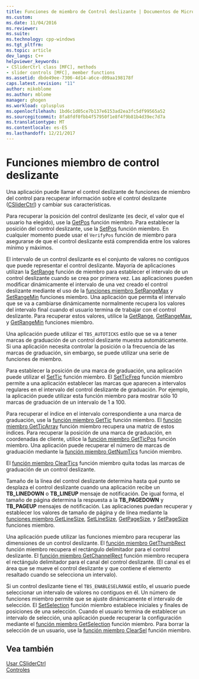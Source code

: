 ```yaml
---
title: Funciones de miembro de Control deslizante | Documentos de Microsoft
ms.custom: 
ms.date: 11/04/2016
ms.reviewer: 
ms.suite: 
ms.technology: cpp-windows
ms.tgt_pltfrm: 
ms.topic: article
dev_langs: C++
helpviewer_keywords:
- CSliderCtrl class [MFC], methods
- slider controls [MFC], member functions
ms.assetid: dbde49ee-7306-4d14-a6ce-d09aa198178f
caps.latest.revision: "11"
author: mikeblome
ms.author: mblome
manager: ghogen
ms.workload: cplusplus
ms.openlocfilehash: 1bd6c1d05ce7b137e6153ad2ea3fc5df99565a52
ms.sourcegitcommit: 8fa8fdf0fbb4f57950f1e8f4f9b81b4d39ec7d7a
ms.translationtype: MT
ms.contentlocale: es-ES
ms.lasthandoff: 12/21/2017
---
```

# <a name="slider-control-member-functions"></a>Funciones miembro de control deslizante
Una aplicación puede llamar el control deslizante de funciones de miembro del control para recuperar información sobre el control deslizante ([CSliderCtrl](../mfc/reference/csliderctrl-class.md)) y cambiar sus características.  
  
 Para recuperar la posición del control deslizante (es decir, el valor que el usuario ha elegido), use la [GetPos](../mfc/reference/csliderctrl-class.md#getpos) función miembro. Para establecer la posición del control deslizante, use la [SetPos](../mfc/reference/csliderctrl-class.md#setpos) función miembro. En cualquier momento puede usar el `VerifyPos` función de miembro para asegurarse de que el control deslizante está comprendida entre los valores mínimo y máximos.  
  
 El intervalo de un control deslizante es el conjunto de valores no contiguos que puede representar el control deslizante. Mayoría de aplicaciones utilizan la [SetRange](../mfc/reference/csliderctrl-class.md#setrange) función de miembro para establecer el intervalo de un control deslizante cuando se crea por primera vez. Las aplicaciones pueden modificar dinámicamente el intervalo de una vez creado el control deslizante mediante el uso de la [funciones miembro SetRangeMax](../mfc/reference/csliderctrl-class.md#setrangemax) y [SetRangeMin](../mfc/reference/csliderctrl-class.md#setrangemin) funciones miembro. Una aplicación que permita el intervalo que se va a cambiarse dinámicamente normalmente recupera los valores del intervalo final cuando el usuario termina de trabajar con el control deslizante. Para recuperar estos valores, utilice la [GetRange](../mfc/reference/csliderctrl-class.md#getrange), [GetRangeMax](../mfc/reference/csliderctrl-class.md#getrangemax), y [GetRangeMin](../mfc/reference/csliderctrl-class.md#getrangemin) funciones miembro.  
  
 Una aplicación puede utilizar el `TBS_AUTOTICKS` estilo que se va a tener marcas de graduación de un control deslizante muestra automáticamente. Si una aplicación necesita controlar la posición o la frecuencia de las marcas de graduación, sin embargo, se puede utilizar una serie de funciones de miembro.  
  
 Para establecer la posición de una marca de graduación, una aplicación puede utilizar el [SetTic](../mfc/reference/csliderctrl-class.md#settic) función miembro. El [SetTicFreq](../mfc/reference/csliderctrl-class.md#setticfreq) función miembro permite a una aplicación establecer las marcas que aparecen a intervalos regulares en el intervalo del control deslizante de graduación. Por ejemplo, la aplicación puede utilizar esta función miembro para mostrar sólo 10 marcas de graduación de un intervalo de 1 a 100.  
  
 Para recuperar el índice en el intervalo correspondiente a una marca de graduación, use la [función miembro GetTic](../mfc/reference/csliderctrl-class.md#gettic) función miembro. El [función miembro GetTicArray](../mfc/reference/csliderctrl-class.md#getticarray) función miembro recupera una matriz de estos índices. Para recuperar la posición de una marca de graduación, en coordenadas de cliente, utilice la [función miembro GetTicPos](../mfc/reference/csliderctrl-class.md#getticpos) función miembro. Una aplicación puede recuperar el número de marcas de graduación mediante la [función miembro GetNumTics](../mfc/reference/csliderctrl-class.md#getnumtics) función miembro.  
  
 El [función miembro ClearTics](../mfc/reference/csliderctrl-class.md#cleartics) función miembro quita todas las marcas de graduación de un control deslizante.  
  
 Tamaño de la línea del control deslizante determina hasta qué punto se desplaza el control deslizante cuando una aplicación recibe un **TB_LINEDOWN** o **TB_LINEUP** mensaje de notificación. De igual forma, el tamaño de página determina la respuesta a la **TB_PAGEDOWN** y **TB_PAGEUP** mensajes de notificación. Las aplicaciones puedan recuperar y establecer los valores de tamaño de página y de línea mediante la [funciones miembro GetLineSize](../mfc/reference/csliderctrl-class.md#getlinesize), [SetLineSize](../mfc/reference/csliderctrl-class.md#setlinesize), [GetPageSize](../mfc/reference/csliderctrl-class.md#getpagesize), y [SetPageSize](../mfc/reference/csliderctrl-class.md#setpagesize) funciones miembro.  
  
 Una aplicación puede utilizar las funciones miembro para recuperar las dimensiones de un control deslizante. El [función miembro GetThumbRect](../mfc/reference/csliderctrl-class.md#getthumbrect) función miembro recupera el rectángulo delimitador para el control deslizante. El [función miembro GetChannelRect](../mfc/reference/csliderctrl-class.md#getchannelrect) función miembro recupera el rectángulo delimitador para el canal del control deslizante. (El canal es el área que se mueve el control deslizante y que contiene el elemento resaltado cuando se selecciona un intervalo).  
  
 Si un control deslizante tiene el `TBS_ENABLESELRANGE` estilo, el usuario puede seleccionar un intervalo de valores no contiguos en él. Un número de funciones miembro permite que se ajuste dinámicamente el intervalo de selección. El [SetSelection](../mfc/reference/csliderctrl-class.md#setselection) función miembro establece iniciales y finales de posiciones de una selección. Cuando el usuario termina de establecer un intervalo de selección, una aplicación puede recuperar la configuración mediante el [función miembro GetSelection](../mfc/reference/csliderctrl-class.md#getselection) función miembro. Para borrar la selección de un usuario, use la [función miembro ClearSel](../mfc/reference/csliderctrl-class.md#clearsel) función miembro.  
  
## <a name="see-also"></a>Vea también  
 [Usar CSliderCtrl](../mfc/using-csliderctrl.md)   
 [Controles](../mfc/controls-mfc.md)

